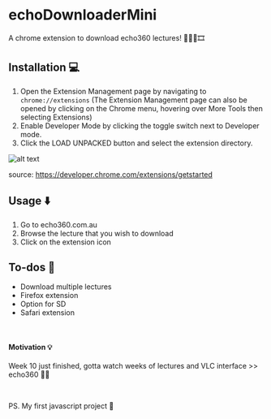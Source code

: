 # echoDownloaderMini
A chrome extension to download echo360 lectures! 👨🏻‍💻🎞 

## Installation 💻
1. Open the Extension Management page by navigating to `chrome://extensions` (The Extension Management page can also be opened by clicking on the Chrome menu, hovering over More Tools then selecting Extensions)
2. Enable Developer Mode by clicking the toggle switch next to Developer mode.
3. Click the LOAD UNPACKED button and select the extension directory.

![alt text](https://developer.chrome.com/static/images/get_started/load_extension.png)

source: https://developer.chrome.com/extensions/getstarted

## Usage ⬇️
1. Go to echo360.com.au
2. Browse the lecture that you wish to download
3. Click on the extension icon


## To-dos 📝
- Download multiple lectures
- Firefox extension
- Option for SD
- Safari extension

<br/>

#### Motivation 💡
Week 10 just finished, gotta watch weeks of lectures and VLC interface >> echo360 ✌🏻 

<br/>

PS. My first javascript project 😬
